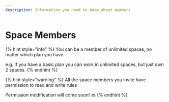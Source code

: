 ```yaml
---
description: Information you need to know about members
---
```


# Space Members

{% hint style="info" %}
You can be a member of unlimited spaces, no matter which plan you have.

e.g. If you have a basic plan you can work in unlimited spaces, but just own 2 spaces.
{% endhint %}

{% hint style="warning" %}
All the space members you invite have permission to read and write rules

Permission modification will come soon! :soon:
{% endhint %}
